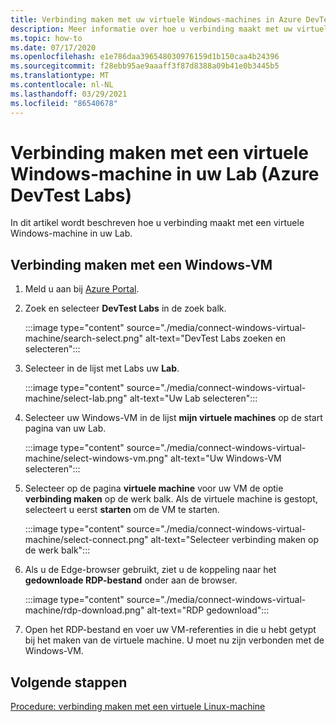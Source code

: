```yaml
---
title: Verbinding maken met uw virtuele Windows-machines in Azure DevTest Labs
description: Meer informatie over hoe u verbinding maakt met uw virtuele Windows-machine in een Lab (Azure DevTest Labs)
ms.topic: how-to
ms.date: 07/17/2020
ms.openlocfilehash: e1e786daa396548030976159d1b150caa4b24396
ms.sourcegitcommit: f28ebb95ae9aaaff3f87d8388a09b41e0b3445b5
ms.translationtype: MT
ms.contentlocale: nl-NL
ms.lasthandoff: 03/29/2021
ms.locfileid: "86540678"
---
```

# <a name="connect-to-a-windows-vm-in-your-lab-azure-devtest-labs"></a>Verbinding maken met een virtuele Windows-machine in uw Lab (Azure DevTest Labs)
In dit artikel wordt beschreven hoe u verbinding maakt met een virtuele Windows-machine in uw Lab. 

## <a name="connect-to-a-windows-vm"></a>Verbinding maken met een Windows-VM
1. Meld u aan bij [Azure Portal](https://portal.azure.com).
1. Zoek en selecteer **DevTest Labs** in de zoek balk. 

    :::image type="content" source="./media/connect-windows-virtual-machine/search-select.png" alt-text="DevTest Labs zoeken en selecteren":::    
1. Selecteer in de lijst met Labs uw **Lab**.

    :::image type="content" source="./media/connect-windows-virtual-machine/select-lab.png" alt-text="Uw Lab selecteren":::            
1. Selecteer uw Windows-VM in de lijst **mijn virtuele machines** op de start pagina van uw Lab. 

    :::image type="content" source="./media/connect-windows-virtual-machine/select-windows-vm.png" alt-text="Uw Windows-VM selecteren":::                
1. Selecteer op de pagina **virtuele machine** voor uw VM de optie **verbinding maken** op de werk balk. Als de virtuele machine is gestopt, selecteert u eerst **starten** om de VM te starten.

    :::image type="content" source="./media/connect-windows-virtual-machine/select-connect.png" alt-text="Selecteer verbinding maken op de werk balk":::                    
1. Als u de Edge-browser gebruikt, ziet u de koppeling naar het **gedownloade RDP-bestand** onder aan de browser. 

    :::image type="content" source="./media/connect-windows-virtual-machine/rdp-download.png" alt-text="RDP gedownload":::                        
1. Open het RDP-bestand en voer uw VM-referenties in die u hebt getypt bij het maken van de virtuele machine. U moet nu zijn verbonden met de Windows-VM. 

## <a name="next-steps"></a>Volgende stappen
[Procedure: verbinding maken met een virtuele Linux-machine](connect-linux-virtual-machine.md)
